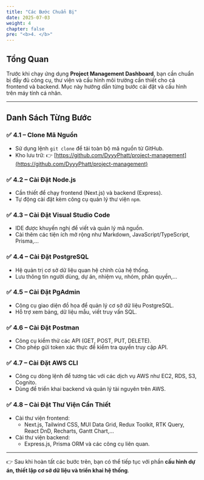 ```yaml
---
title: "Các Bước Chuẩn Bị"
date: 2025-07-03
weight: 4
chapter: false
pre: "<b>4. </b>"
---
```


## Tổng Quan

Trước khi chạy ứng dụng **Project Management Dashboard**, bạn cần chuẩn bị đầy đủ công cụ, thư viện và cấu hình môi trường cần thiết cho cả frontend và backend. Mục này hướng dẫn từng bước cài đặt và cấu hình trên máy tính cá nhân.

---

## Danh Sách Từng Bước

### ✅ **4.1 – Clone Mã Nguồn**

- Sử dụng lệnh `git clone` để tải toàn bộ mã nguồn từ GitHub.
- Kho lưu trữ: 👉 [https://github.com/DyyyPhatt/project-management](https://github.com/DyyyPhatt/project-management)

### ✅ **4.2 – Cài Đặt Node.js**

- Cần thiết để chạy frontend (Next.js) và backend (Express).
- Tự động cài đặt kèm công cụ quản lý thư viện `npm`.

### ✅ **4.3 – Cài Đặt Visual Studio Code**

- IDE được khuyến nghị để viết và quản lý mã nguồn.
- Cài thêm các tiện ích mở rộng như Markdown, JavaScript/TypeScript, Prisma,...

### ✅ **4.4 – Cài Đặt PostgreSQL**

- Hệ quản trị cơ sở dữ liệu quan hệ chính của hệ thống.
- Lưu thông tin người dùng, dự án, nhiệm vụ, nhóm, phân quyền,...

### ✅ **4.5 – Cài Đặt PgAdmin**

- Công cụ giao diện đồ họa để quản lý cơ sở dữ liệu PostgreSQL.
- Hỗ trợ xem bảng, dữ liệu mẫu, viết truy vấn SQL.

### ✅ **4.6 – Cài Đặt Postman**

- Công cụ kiểm thử các API (GET, POST, PUT, DELETE).
- Cho phép gửi token xác thực để kiểm tra quyền truy cập API.

### ✅ **4.7 – Cài Đặt AWS CLI**

- Công cụ dòng lệnh để tương tác với các dịch vụ AWS như EC2, RDS, S3, Cognito.
- Dùng để triển khai backend và quản lý tài nguyên trên AWS.

### ✅ **4.8 – Cài Đặt Thư Viện Cần Thiết**

- Cài thư viện frontend:
  - Next.js, Tailwind CSS, MUI Data Grid, Redux Toolkit, RTK Query, React DnD, Recharts, Gantt Chart,...
- Cài thư viện backend:
  - Express.js, Prisma ORM và các công cụ liên quan.

---

👉 Sau khi hoàn tất các bước trên, bạn có thể tiếp tục với phần **cấu hình dự án, thiết lập cơ sở dữ liệu và triển khai hệ thống**.
